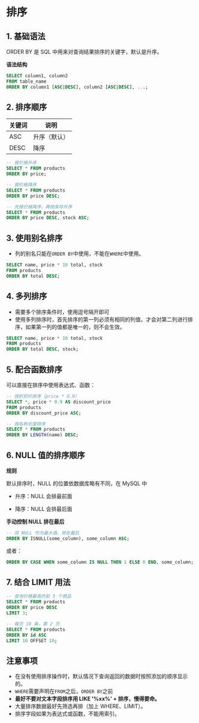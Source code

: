 # 排序

## 1. 基础语法

ORDER BY 是 SQL 中用来对查询结果排序的关键字，默认是升序。

**语法结构**

```sql
SELECT column1, column2
FROM table_name
ORDER BY column1 [ASC|DESC], column2 [ASC|DESC], ...;
```

## 2. 排序顺序

| **关键词** | **说明**     |
| ---------- | ------------ |
| ASC        | 升序（默认） |
| DESC       | 降序         |

```sql
-- 按价格升序
SELECT * FROM products
ORDER BY price;

-- 按价格降序
SELECT * FROM products
ORDER BY price DESC;

-- 先按价格降序，再按库存升序
SELECT * FROM products
ORDER BY price DESC, stock ASC;
```

## 3. 使用别名排序

- 列的别名只能在`ORDER BY`中使用，不能在`WHERE`中使用。

```sql
SELECT name, price * 10 total, stock
FROM products
ORDER BY total DESC;
```

## 4. 多列排序

- 需要多个排序条件时，使用逗号隔开即可
- 使用多列排序时，首先排序的第一列必须有相同的列值，才会对第二列进行排序，如果第一列的值都是唯一的，则不会生效。

```sql
SELECT name, price * 10 total, stock
FROM products
ORDER BY total DESC, stock;
```

## 5. 配合函数排序

可以直接在排序中使用表达式、函数：

```sql
-- 按折扣价排序（price * 0.9）
SELECT *, price * 0.9 AS discount_price
FROM products
ORDER BY discount_price ASC;

-- 按名称长度排序
SELECT * FROM products
ORDER BY LENGTH(name) DESC;
```

## 6. NULL 值的排序顺序

**规则**

默认排序时，NULL 的位置依数据库略有不同，在 MySQL 中

- 升序：NULL 会排最前面

- 降序：NULL 会排最后面

**手动控制 NULL 排在最后**

```sql
-- 将 NULL 作为最大值，排在最后
ORDER BY ISNULL(some_column), some_column ASC;
```

或者：

```sql
ORDER BY CASE WHEN some_column IS NULL THEN 1 ELSE 0 END, some_column;
```

## 7. 结合 LIMIT 用法

```sql
-- 查询价格最高的前 3 个商品
SELECT * FROM products
ORDER BY price DESC
LIMIT 3;
```

```sql
-- 每页 10 条，第 2 页
SELECT * FROM products
ORDER BY id ASC
LIMIT 10 OFFSET 10;
```

## 注意事项

- 在没有使用排序操作时，默认情况下查询返回的数据时按照添加的顺序显示的。
- `WHERE`需要声明在`FROM`之后，`ORDER BY`之前
- **最好不要对文本字段排序用 LIKE '%xx%' + 排序，慢得要命。**
- 大量排序数据最好先筛选再排（加上 WHERE、LIMIT）。
- 排序字段如果为表达式或函数，不能用索引。

